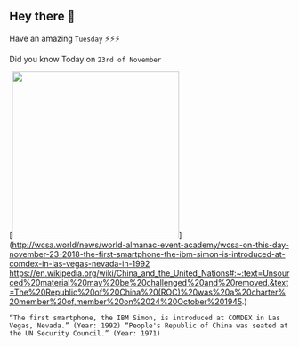 ## Hey there 👋
Have an amazing `Tuesday` ⚡⚡⚡

Did you know Today on `23rd of November`
 
 [<img src="http://wcsa.world/Userfiles/Upload/images/fg.jpg https://img.ltn.com.tw/Upload/talk/page/800/2018/05/31/php63dOh6.jpg" width="300" />](http://wcsa.world/news/world-almanac-event-academy/wcsa-on-this-day-november-23-2018-the-first-smartphone-the-ibm-simon-is-introduced-at-comdex-in-las-vegas-nevada-in-1992 https://en.wikipedia.org/wiki/China_and_the_United_Nations#:~:text=Unsourced%20material%20may%20be%20challenged%20and%20removed.&text=The%20Republic%20of%20China%20(ROC)%20was%20a%20charter%20member%20of,member%20on%2024%20October%201945.) 
 ```
“The first smartphone, the IBM Simon, is introduced at COMDEX in Las Vegas, Nevada.” (Year: 1992) “People's Republic of China was seated at the UN Security Council.” (Year: 1971)
```
